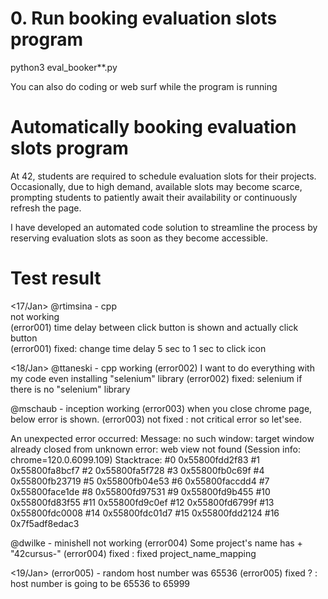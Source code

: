 # 0. Run booking evaluation slots program

python3 eval_booker**.py

You can also do coding or web surf while the program is running

# Automatically booking evaluation slots program

At 42, students are required to schedule evaluation slots for their projects. 
Occasionally, due to high demand, available slots may become scarce, 
prompting students to patiently await their availability 
or continuously refresh the page.

I have developed an automated code solution 
to streamline the process by reserving evaluation slots 
as soon as they become accessible.




# Test result

<17/Jan>
@rtimsina - cpp <br>
not working <br>
(error001) time delay between click button is shown and actually click button <br>
(error001) fixed: change time delay 5 sec to 1 sec to click icon <br>

<18/Jan>
@ttaneski - cpp
working
(error002) I want to do everything with my code even installing "selenium" library
(error002) fixed: selenium if there is no "selenium" library

@mschaub - inception
working
(error003) when you close chrome page, below error is shown. 
(error003) not fixed : not critical error so let'see.

An unexpected error occurred: Message: no such window: target window already closed
from unknown error: web view not found
  (Session info: chrome=120.0.6099.109)
Stacktrace:
#0 0x55800fdd2f83 <unknown>
#1 0x55800fa8bcf7 <unknown>
#2 0x55800fa5f728 <unknown>
#3 0x55800fb0c69f <unknown>
#4 0x55800fb23719 <unknown>
#5 0x55800fb04e53 <unknown>
#6 0x55800faccdd4 <unknown>
#7 0x55800face1de <unknown>
#8 0x55800fd97531 <unknown>
#9 0x55800fd9b455 <unknown>
#10 0x55800fd83f55 <unknown>
#11 0x55800fd9c0ef <unknown>
#12 0x55800fd6799f <unknown>
#13 0x55800fdc0008 <unknown>
#14 0x55800fdc01d7 <unknown>
#15 0x55800fdd2124 <unknown>
#16 0x7f5adf8edac3 <unknown>

@dwilke - minishell
not working
(error004) Some project's name has + "42cursus-"
(error004) fixed : fixed project_name_mapping


<19/Jan>
(error005) - random host number was 65536
(error005) fixed ? : host number is going to be 65536 to 65999

